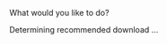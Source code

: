 What would you like to do?

<div class="btn-group" role="group" aria-label="...">
    <a role="button" class="btn btn-success" id="cogsci-recommended-download-link">
        Determining recommended download …
    </a>
</div>
